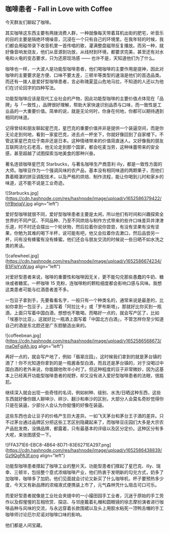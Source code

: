 ## 咖啡患者 - Fall in Love with Coffee

今天群友们聊起了咖啡。

其实咖啡这东西主要有两拨消费人群，一种就像每天带着耳机出街的肥宅，听音乐的目的主要是隔绝环境噪音，沉浸在一个只有自己的环境里。在我年轻的时候，我们都会用磁带录下收音机里一首传唱的歌，灌满整盘磁带反复播放。而另一种，就好像音响发烧友，他们从音源到功放，从线材到环境，都要求完美，甚至还有对水电和火电的变态要求，只为还原现场感 —— 也许不是，天知道他们为了什么。

咖啡也一样，一大波人是功能型咖啡患者，他们喝咖啡的主要作用是提神，因此对咖啡的主要要求是方便、口味不要太差，三顿半等类型的速溶是他们的首选品类。而还有一拨人是爱好型咖啡患者，言必称瑰夏蓝山危地马拉，不知道的人还以为他们在讨论回字的四种写法。

功能型咖啡应该是现代工业社会的产物，因此功能型咖啡的主要价值点体现在「品牌」与「一致性」，品牌很好理解，帮助大家快速识别品质与口味，而一致性是工业品的一大重要价值。简单的说，就是无论何时，你身在何地，你都可以期待遇到相同的味道。

记得曾经和朋友聊起星巴克，星巴克的重要价值并非是提供一个装逼空间，而是你无论走到何地，看到一家星巴克，进去点一杯坐下，你就好像回到了自家楼下。不管这家星巴克位于南非还是日本。这种情绪带来的价值简直迷人。又好像我的朋友互联网活化石老高，他无论走到那个国家，都会吃麦当劳，这种味蕾带来的安全感，甚至超越了试图探索当地美食的那种兴奋。

著名连锁咖啡星巴克 Starbucks，与著名咖啡生产商意利 illy，都是一致性方面的大师。咖啡豆作为一个强调风味的农产品，基本没有相同味道的两颗果子，而他们靠着精湛的拼豆调配技术，以及严格的烘焙、制作流程，能让你喝到儿时和家乡的味道，这不能不说是工业奇迹。

![Starbucks.jpg](https://cdn.hashnode.com/res/hashnode/image/upload/v1652586379422/hYBtelqjV.jpg align="left")

爱好型咖啡就很不同，爱好型咖啡患者主要是太闲，所以他们有时间和兴趣探索全世界的不同产区、不同品种、乃至不同烘焙与制作方式带来的些许口味差异并津津乐道，时不时还会摆出一个轮状物，然后拉着你说你尝尝，有没有坚果有没有坚果，你勉为其难的喝下半杯，说可能有吧，他又会拉着你去漱口，然后品尝另一杯，问有没有蜂蜜有没有蜂蜜。他们还会与朋友交流的时候说一些日晒不如水洗之类的黑话。

![cafewheel.jpg](https://cdn.hashnode.com/res/hashnode/image/upload/v1652586674234/B1jFlpYxW.jpg align="left")

对爱好型患者来说，咖啡的重要性和咖啡因无关，更不能勾兑那些愚蠢的牛奶、糖块或者糖浆。一杯咖啡 15 克粉，连咖啡粉的颗粒细度都会影响口感与风味。我想这类患者可能与红酒患者差不多。

一包豆子拿到手，先要看看名字，一般只有一个种类名的，通常来说是最差的，比如你拿到一包豆子，上面写着「阿拉比卡」或「罗布斯塔」，那就好比你买到一瓶酒，上面只写着中国白酒，想想也不敢喝。而略好一点的，就会写产区了，比如「埃塞尔比亚」，这就好比一瓶酒上面写着「中国北方白酒」，不管怎样你至少知道自己的酒是东北腔还是广东腔酿造出来的。

![coffeebean.jpg](https://cdn.hashnode.com/res/hashnode/image/upload/v1652586568673/maOeFgjAh.jpg align="left")

再好一点的，就会写产地了，例如「翡翠庄园」，这时候我们拿到的就是茅台镇的酒了！你不光知道你拿到的是一瓶酱香型白酒，而且还是茅台镇的，对于没喝过中国白酒的老外来说，你能跟他吹半小时了。但这种程度的豆子非常微妙，因为这基本上已经离开功能型咖啡患者的视野，却又没有进入爱好型咖啡患者的法眼，很尴尬。

继续深入就会出现一些奇怪的名词，例如树种、级别、水洗/日晒这种东西，这些东西就好像你跟人聊坤沙、碎沙、翻沙和串沙的区别，大部分人会莫名奇妙觉得你只是在装逼，少部分人会认为你挺懂的好像在装逼。

这些东西也会让豆子的价格产生巨大差异。一如飞天茅台和茅台王子酒的差异。只不过茅台通过品牌区分把这些工艺区别隐藏起来了，而咖啡豆庄园们大多是大宗农产品批发商，没搞品牌，都露着，只有最基本的评级以及区分定价。这种区分有多大呢，来张图感受一下。

![FFA371E6-EBC8-4B64-8D71-83E6271EA297.png](https://cdn.hashnode.com/res/hashnode/image/upload/v1652586438839/Gz9QgPA3f.png align="left")

功能型咖啡患者撑起了咖啡工业的整片天。功能型患者们撑起了星巴克、illy、瑞幸、三顿半，包括整个意式浓缩咖啡产业，他们热衷于发明新的勾兑方式，奶多了加咖啡，咖啡多了加奶，他们见面就会讨论又新买了什么咖啡机，杯子要预热多少度，今天又有新品牌的浓缩液式便携装上市了，元气森林凭什么阻击可口可乐。

而爱好型患者就像是工业社会夹缝中的一小撮田园手工业者，沉迷于原始的手工劳作以及假惺惺的互相欣赏、探店、与邻座戴着礼帽和圆眼镜的徐志摩扮演者进行咖啡品种与风味的交流，与永远穿着长款围裙以及头上用胶水粘死一顶鸭舌帽的手工咖啡师讨论厄尔尼诺对咖啡口味的影响。

他们都是人间宝藏。





